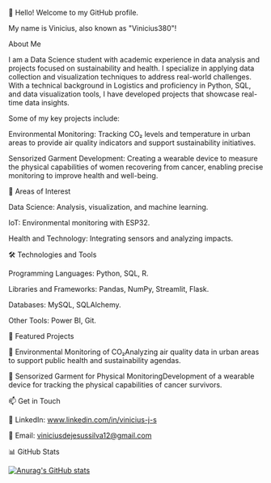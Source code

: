👋 Hello! Welcome to my GitHub profile.

My name is Vinicius, also known as "Vinicius380"!

About Me

I am a Data Science student with academic experience in data analysis and projects focused on sustainability and health. I specialize in applying data collection and visualization techniques to address real-world challenges. With a technical background in Logistics and proficiency in Python, SQL, and data visualization tools, I have developed projects that showcase real-time data insights.

Some of my key projects include:

Environmental Monitoring: Tracking CO₂ levels and temperature in urban areas to provide air quality indicators and support sustainability initiatives.

Sensorized Garment Development: Creating a wearable device to measure the physical capabilities of women recovering from cancer, enabling precise monitoring to improve health and well-being.

🎯 Areas of Interest

Data Science: Analysis, visualization, and machine learning.

IoT: Environmental monitoring with ESP32.

Health and Technology: Integrating sensors and analyzing impacts.

🛠️ Technologies and Tools

Programming Languages: Python, SQL, R.

Libraries and Frameworks: Pandas, NumPy, Streamlit, Flask.

Databases: MySQL, SQLAlchemy.

Other Tools: Power BI, Git.

🚀 Featured Projects

📌 Environmental Monitoring of CO₂Analyzing air quality data in urban areas to support public health and sustainability agendas.

📌 Sensorized Garment for Physical MonitoringDevelopment of a wearable device for tracking the physical capabilities of cancer survivors.


📫 Get in Touch

💼 LinkedIn: www.linkedin.com/in/vinicius-j-s

📧 Email: viniciusdejesussilva12@gmail.com

📊 GitHub Stats

[![Anurag's GitHub stats](https://github-readme-stats.vercel.app/api?username=Vinicius380)](https://github.com/anuraghazra/github-readme-stats)


